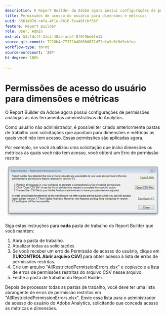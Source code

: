 ```yaml
---
description: O Report Builder da Adobe agora possui configurações de permissões análogas às das ferramentas administrativas do Analytics.
title: Permissões de acesso do usuário para dimensões e métricas
uuid: b561407d-c4fa-4f1e-8b16-5ca46fcbf36f
feature: Report Builder
role: User, Admin
exl-id: 53cfdcf4-31c3-40ab-aca4-8f0f9be6fe13
source-git-commit: 7226b4c77371b486006671d72efa9e0f0d9eb1ea
workflow-type: tm+mt
source-wordcount: '204'
ht-degree: 100%

---
```


# Permissões de acesso do usuário para dimensões e métricas

O Report Builder da Adobe agora possui configurações de permissões análogas às das ferramentas administrativas do Analytics.

Como usuário não administrador, é possível ter criado anteriormente pastas de trabalho com solicitações que apontam para dimensões e métricas as quais você não tem acesso. Essas permissões são aplicadas agora.

Por exemplo, se você atualizou uma solicitação que inclui dimensões ou métricas às quais você não tem acesso, você obterá um Erro de permissão restrita:

![](assets/arb_restrc_perm.png)

Siga estas instruções para **cada** pasta de trabalho do Report Builder que você mantém:

1. Abra a pasta de trabalho.
1. Atualizar todas as solicitações.
1. Se você receber um erro de Permissão de acesso do usuário, clique em **[!UICONTROL Abrir arquivo CSV]** para obter acesso à lista de erros de permissões restritas.
1. Crie um arquivo &quot;AllRestrictedPermissionErrors.xlsx&quot; e copie/cole a lista de erros de permissões restritas do arquivo CSV nesse arquivo.
1. Feche a pasta de trabalho do Report Builder.

Depois de processar todas as pastas de trabalho, você deve ter uma lista abrangente de erros de permissão restritos em &quot;AllRestrictedPermissionErrors.xlsx&quot;. Envie essa lista para o administrador de acesso do usuário do Adobe Analytics, solicitando que conceda acesso às métricas e dimensões.

